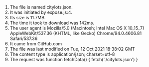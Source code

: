 1. The file is named citylots.json.
2. It was initiated by expose.js:4.
3. Its size is 11.7MB.
4. The time it took to download was 142ms.
5. The user agent is Mozilla/5.0 (Macintosh; Intel Mac OS X 10_15_7) AppleWebKit/537.36 (KHTML, like Gecko) Chrome/94.0.4606.81 Safari/537.36
6. It came from GitHub.com
7. The file was last modified on Tue, 12 Oct 2021 18:38:02 GMT
8. The content type is application/json; charset=utf-8
9. The request was function fetchData() {
  fetch('./citylots.json')
}